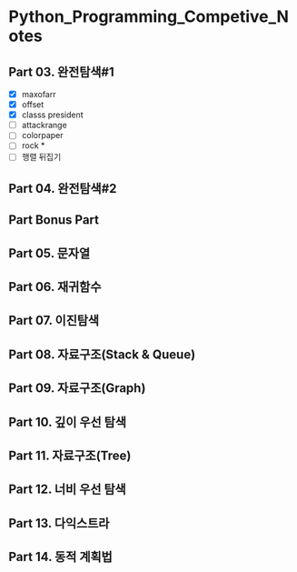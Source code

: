 # Python_Programming_Competive_Notes

## Part 03. 완전탐색#1

- [x] maxofarr
- [x] offset
- [x] classs president
- [ ] attackrange
- [ ] colorpaper
- [ ] rock *
- [ ] 행렬 뒤집기

## Part 04. 완전탐색#2

## Part Bonus Part

## Part 05. 문자열

## Part 06. 재귀함수

## Part 07. 이진탐색

## Part 08. 자료구조(Stack & Queue)

## Part 09. 자료구조(Graph)

## Part 10. 깊이 우선 탐색

## Part 11. 자료구조(Tree)

## Part 12. 너비 우선 탐색

## Part 13. 다익스트라

## Part 14. 동적 계획법
